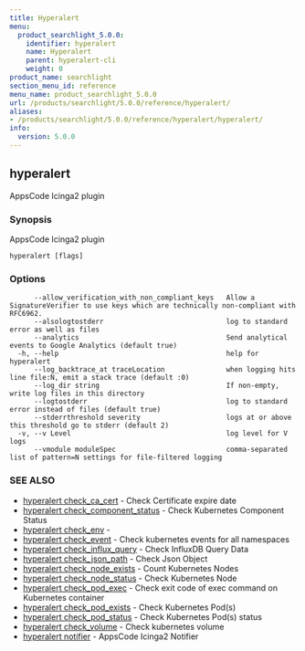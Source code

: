 ```yaml
---
title: Hyperalert
menu:
  product_searchlight_5.0.0:
    identifier: hyperalert
    name: Hyperalert
    parent: hyperalert-cli
    weight: 0
product_name: searchlight
section_menu_id: reference
menu_name: product_searchlight_5.0.0
url: /products/searchlight/5.0.0/reference/hyperalert/
aliases:
- /products/searchlight/5.0.0/reference/hyperalert/hyperalert/
info:
  version: 5.0.0
---
```


## hyperalert

AppsCode Icinga2 plugin

### Synopsis

AppsCode Icinga2 plugin

```
hyperalert [flags]
```

### Options

```
      --allow_verification_with_non_compliant_keys   Allow a SignatureVerifier to use keys which are technically non-compliant with RFC6962.
      --alsologtostderr                              log to standard error as well as files
      --analytics                                    Send analytical events to Google Analytics (default true)
  -h, --help                                         help for hyperalert
      --log_backtrace_at traceLocation               when logging hits line file:N, emit a stack trace (default :0)
      --log_dir string                               If non-empty, write log files in this directory
      --logtostderr                                  log to standard error instead of files (default true)
      --stderrthreshold severity                     logs at or above this threshold go to stderr (default 2)
  -v, --v Level                                      log level for V logs
      --vmodule moduleSpec                           comma-separated list of pattern=N settings for file-filtered logging
```

### SEE ALSO

* [hyperalert check_ca_cert](/products/searchlight/5.0.0/reference/hyperalert/hyperalert_check_ca_cert)	 - Check Certificate expire date
* [hyperalert check_component_status](/products/searchlight/5.0.0/reference/hyperalert/hyperalert_check_component_status)	 - Check Kubernetes Component Status
* [hyperalert check_env](/products/searchlight/5.0.0/reference/hyperalert/hyperalert_check_env)	 - 
* [hyperalert check_event](/products/searchlight/5.0.0/reference/hyperalert/hyperalert_check_event)	 - Check kubernetes events for all namespaces
* [hyperalert check_influx_query](/products/searchlight/5.0.0/reference/hyperalert/hyperalert_check_influx_query)	 - Check InfluxDB Query Data
* [hyperalert check_json_path](/products/searchlight/5.0.0/reference/hyperalert/hyperalert_check_json_path)	 - Check Json Object
* [hyperalert check_node_exists](/products/searchlight/5.0.0/reference/hyperalert/hyperalert_check_node_exists)	 - Count Kubernetes Nodes
* [hyperalert check_node_status](/products/searchlight/5.0.0/reference/hyperalert/hyperalert_check_node_status)	 - Check Kubernetes Node
* [hyperalert check_pod_exec](/products/searchlight/5.0.0/reference/hyperalert/hyperalert_check_pod_exec)	 - Check exit code of exec command on Kubernetes container
* [hyperalert check_pod_exists](/products/searchlight/5.0.0/reference/hyperalert/hyperalert_check_pod_exists)	 - Check Kubernetes Pod(s)
* [hyperalert check_pod_status](/products/searchlight/5.0.0/reference/hyperalert/hyperalert_check_pod_status)	 - Check Kubernetes Pod(s) status
* [hyperalert check_volume](/products/searchlight/5.0.0/reference/hyperalert/hyperalert_check_volume)	 - Check kubernetes volume
* [hyperalert notifier](/products/searchlight/5.0.0/reference/hyperalert/hyperalert_notifier)	 - AppsCode Icinga2 Notifier


